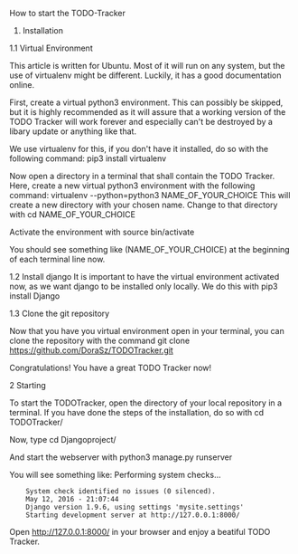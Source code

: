 How to start the TODO-Tracker


1. Installation


1.1 Virtual Environment

This article is written for Ubuntu. Most of it will run on any system, but the use of virtualenv might be different. Luckily, it has a good documentation online.

First, create a virtual python3 environment. This can possibly be skipped, but it is highly recommended as it will assure that a working version of the TODO Tracker will work forever and especially can't be destroyed by a libary update or anything like that.

We use virtualenv for this, if you don't have it installed, do so with the following command:
	pip3 install virtualenv

Now open a directory in a terminal that shall contain the TODO Tracker.
Here, create a new virtual python3 environment with the following command:
	virtualenv --python=python3 NAME_OF_YOUR_CHOICE
This will create a new directory with your chosen name. Change to that directory with
	cd NAME_OF_YOUR_CHOICE

Activate the environment with
	source bin/activate

You should see something like (NAME_OF_YOUR_CHOICE) at the beginning of each terminal line now.

1.2 Install django
It is important to have the virtual environment activated now, as we want django to be installed only locally. We do this with
	pip3 install Django

1.3 Clone the git repository

Now that you have you virtual environment open in your terminal, you can clone the repository with the command
	git clone https://github.com/DoraSz/TODOTracker.git

Congratulations! You have a great TODO Tracker now!



2 Starting

To start the TODOTracker, open the directory of your local repository in a terminal. If you have done the steps of the installation, do so with
	cd TODOTracker/

Now, type
	cd Djangoproject/
	
And start the webserver with
	python3 manage.py runserver

You will see something like:
		Performing system checks...

		System check identified no issues (0 silenced).
		May 12, 2016 - 21:07:44
		Django version 1.9.6, using settings 'mysite.settings'
		Starting development server at http://127.0.0.1:8000/
		
Open http://127.0.0.1:8000/ in your browser and enjoy a beatiful TODO Tracker.


